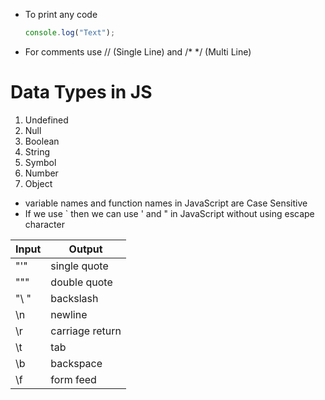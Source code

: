 - To print any code 
  ```javascript
  console.log("Text");
  ```
- For comments use // (Single Line) and /* */ (Multi Line)
# Data Types in JS
1. Undefined
2. Null
3. Boolean
4. String
5. Symbol
6. Number
7. Object

* variable names and function names in JavaScript are Case Sensitive
* If we use ` then we can use ' and " in JavaScript without using escape character

|Input|Output|
|-----|------|
|"\'"|single quote|
|"\""|double quote|
|"\ \"|backslash|
|\n|newline|
|\r|carriage return|
|\t|tab|
|\b|backspace|
|\f|form feed|
